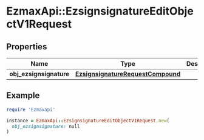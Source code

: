 # EzmaxApi::EzsignsignatureEditObjectV1Request

## Properties

| Name | Type | Description | Notes |
| ---- | ---- | ----------- | ----- |
| **obj_ezsignsignature** | [**EzsignsignatureRequestCompound**](EzsignsignatureRequestCompound.md) |  |  |

## Example

```ruby
require 'Ezmaxapi'

instance = EzmaxApi::EzsignsignatureEditObjectV1Request.new(
  obj_ezsignsignature: null
)
```

